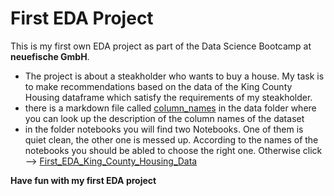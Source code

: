 # First EDA Project


This is my first own EDA project as part of the Data Science Bootcamp at **neuefische GmbH**. 

* The project is about a steakholder who wants to buy a house. My task is to make recommendations based on the data of the King County Housing dataframe which satisfy the requirements of my steakholder.
* there is a markdown file called [column_names](column_names.md) in the data folder where you can look up the description of the column names of the dataset
* in the folder notebooks you will find two Notebooks. One of them is quiet clean, the other one is messed up. According to the names of the notebooks you should be abled to choose the right one. Otherwise click --> [First_EDA_King_County_Housing_Data](First_EDA_King_County_Housing_Data.ipynb)

**Have fun with my first EDA project**




